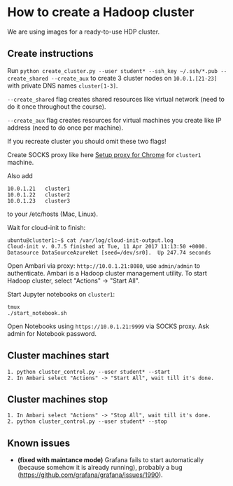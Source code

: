 # How to create a Hadoop cluster

We are using images for a ready-to-use HDP cluster.

## Create instructions
Run `python create_cluster.py --user student* --ssh_key ~/.ssh/*.pub
--create_shared --create_aux` to create 3 cluster nodes on `10.0.1.[21-23]`
with private DNS names `cluster[1-3]`.

`--create_shared` flag creates shared resources like virtual network (need to do it once throughout the course).

`--create_aux` flag creates resources for virtual machines you create like IP address (need to do once per machine).

If you recreate cluster you should omit these two flags!

Create SOCKS proxy like here [Setup proxy for Chrome](SETUP_PROXY.md) for `cluster1` machine.

Also add
```
10.0.1.21	cluster1
10.0.1.22	cluster2
10.0.1.23	cluster3
```
to your /etc/hosts (Mac, Linux).

Wait for cloud-init to finish:
```
ubuntu@cluster1:~$ cat /var/log/cloud-init-output.log
Cloud-init v. 0.7.5 finished at Tue, 11 Apr 2017 11:13:50 +0000. Datasource DataSourceAzureNet [seed=/dev/sr0].  Up 247.74 seconds
```

Open Ambari via proxy: `http://10.0.1.21:8080`, 
use `admin/admin` to authenticate.
Ambari is a Hadoop cluster management utility.
To start Hadoop cluster, select "Actions" -> "Start All".

Start Jupyter notebooks on `cluster1`:
```
tmux
./start_notebook.sh
```

Open Notebooks using `https://10.0.1.21:9999` via SOCKS proxy.
Ask admin for Notebook password.

## Cluster machines start
```
1. python cluster_control.py --user student* --start
2. In Ambari select "Actions" -> "Start All", wait till it's done.
```

## Cluster machines stop
```
1. In Ambari select "Actions" -> "Stop All", wait till it's done.
2. python cluster_control.py --user student* --stop
```

## Known issues
* **(fixed with maintance mode)** Grafana fails to start automatically (because somehow it is already running),
probably a bug (https://github.com/grafana/grafana/issues/1990).
